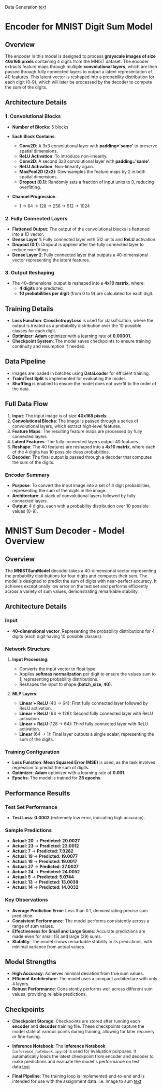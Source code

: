 Data Generation
[text](files_for_generating_data/Readme.md)

# Encoder for MNIST Digit Sum Model

## Overview

The encoder in this model is designed to process **grayscale images of size 40x168 pixels** containing 4 digits from the MNIST dataset. The encoder extracts feature maps through multiple **convolutional layers**, which are then passed through fully connected layers to output a latent representation of 40 features. This latent vector is reshaped into a probability distribution for each digit (0-9), which will later be processed by the decoder to compute the sum of the digits.

## Architecture Details

### 1. **Convolutional Blocks**

- **Number of Blocks**: 5 blocks
- **Each Block Contains**:
  - **Conv2D**: A 3x3 convolutional layer with **padding='same'** to preserve spatial dimensions.
  - **ReLU Activation**: To introduce non-linearity.
  - **Conv2D**: A second 3x3 convolutional layer with **padding='same'**.
  - **ReLU Activation**: Non-linearity again.
  - **MaxPool2D (2x2)**: Downsamples the feature maps by 2 in both spatial dimensions.
  - **Dropout (0.1)**: Randomly sets a fraction of input units to 0, reducing overfitting.

- **Channel Progression**: 
  - 1 → 64 → 128 → 256 → 512 → 1024

### 2. **Fully Connected Layers**

- **Flattened Output**: The output of the convolutional blocks is flattened into a 1D vector.
- **Dense Layer 1**: Fully connected layer with 512 units and **ReLU** activation.
- **Dropout (0.1)**: Dropout is applied after the fully connected layer to reduce overfitting.
- **Dense Layer 2**: Fully connected layer that outputs a 40-dimensional vector representing the latent features.

### 3. **Output Reshaping**

- The 40-dimensional output is reshaped into a **4x10 matrix**, where:
  - **4 digits** are predicted.
  - **10 probabilities per digit** (from 0 to 9) are calculated for each digit.

## Training Details

- **Loss Function**: **CrossEntropyLoss** is used for classification, where the output is treated as a probability distribution over the 10 possible classes for each digit.
- **Optimizer**: **Adam** optimizer with a learning rate of **0.00001**.
- **Checkpoint System**: The model saves checkpoints to ensure training continuity and resumption if needed.

## Data Pipeline

- Images are loaded in batches using **DataLoader** for efficient training.
- **Train/Test Split** is implemented for evaluating the model.
- **Shuffling** is enabled to ensure the model does not overfit to the order of the data.

## Full Data Flow

1. **Input**: The input image is of size **40x168 pixels**.
2. **Convolutional Blocks**: The image is passed through a series of convolutional layers, which extract high-level features.
3. **Feature Maps**: The resulting feature maps are processed by fully connected layers.
4. **Latent Features**: The fully connected layers output 40 features.
5. **Reshape**: The 40 features are reshaped into a **4x10 matrix**, where each of the 4 digits has 10 possible class probabilities.
6. **Decoder**: The final output is passed through a decoder that computes the sum of the digits.

### Encoder Summary

- **Purpose**: To convert the input image into a set of 4 digit probabilities, representing the sum of the digits in the image.
- **Architecture**: A stack of convolutional layers followed by fully connected layers.
- **Output**: 4 digits, each with a probability distribution over 10 possible values (0-9).



# MNIST Sum Decoder - Model Overview

## Overview

The **MNISTSumModel** decoder takes a 40-dimensional vector representing the probability distributions for four digits and computes their sum. The model is designed to predict the sum of digits with near-perfect accuracy. It achieves exceptionally low error on the test set and performs efficiently across a variety of sum values, demonstrating remarkable stability.

## Architecture Details

### Input

- **40-dimensional vector**: Representing the probability distributions for 4 digits (each digit having 10 possible classes).
  
### Network Structure

1. **Input Processing**:
   - Converts the input vector to float type.
   - Applies **softmax normalization** per digit to ensure the values sum to 1, representing probability distributions.
   - Reshapes the input to shape **(batch_size, 40)**.

2. **MLP Layers**:
   - **Linear + ReLU** (40 → 64): First fully connected layer followed by ReLU activation.
   - **Linear + ReLU** (64 → 128): Second fully connected layer with ReLU activation.
   - **Linear + ReLU** (128 → 64): Third fully connected layer with ReLU activation.
   - **Linear** (64 → 1): Final layer outputs a single scalar, representing the sum of the digits.

### Training Configuration

- **Loss Function**: **Mean Squared Error (MSE)** is used, as the task involves regression to predict the sum of digits.
- **Optimizer**: **Adam** optimizer with a learning rate of **0.001**.
- **Epochs**: The model is trained for **25 epochs**.

## Performance Results

### Test Set Performance

- **Test Loss**: **0.0002** (extremely low error, indicating high accuracy).

### Sample Predictions

- **Actual: 20** → **Predicted: 20.0027**
- **Actual: 23** → **Predicted: 23.0012**
- **Actual: 7** → **Predicted: 7.0282**
- **Actual: 19** → **Predicted: 19.0077**
- **Actual: 19** → **Predicted: 19.0017**
- **Actual: 27** → **Predicted: 27.0027**
- **Actual: 24** → **Predicted: 24.0052**
- **Actual: 5** → **Predicted: 5.0744**
- **Actual: 13** → **Predicted: 13.0038**
- **Actual: 14** → **Predicted: 14.0032**

### Key Observations

- **Average Prediction Error**: Less than 0.1, demonstrating precise sum prediction.
- **Consistent Performance**: The model performs consistently across a range of sum values.
- **Effectiveness for Small and Large Sums**: Accurate predictions are made even for small (5) and large (29) sums.
- **Stability**: The model shows remarkable stability in its predictions, with minimal variance from actual values.

## Model Strengths

- **High Accuracy**: Achieves minimal deviation from true sum values.
- **Efficient Architecture**: The model uses a compact architecture with only 4 layers.
- **Robust Performance**: Consistently performs well across different sum values, providing reliable predictions.


## Checkpoints

- **Checkpoint Storage**: Checkpoints are stored after running each **encoder** and **decoder** training file. These checkpoints capture the model state at various points during training, allowing for later recovery or fine-tuning.


- **Inference Notebook**: The **Inference Notebook** (`inference_notebook.ipynb`) is used for evaluation purposes. It automatically loads the latest checkpoint from encoder and decoder to make predictions and evaluate the model's performance on test data.[text](inference_notebook.ipynb)


- **Final Pipeline**: The training loop is implemented end-to-end and is intended for use with the assignment data. i.e. Image to sum [text](end_to_end.ipynb)

